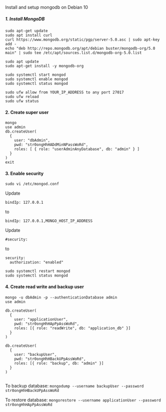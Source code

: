 Install and setup mongodb on Debian 10

##### 1. Install MongoDB
```
sudo apt-get update
sudo apt install curl
curl https://www.mongodb.org/static/pgp/server-5.0.asc | sudo apt-key add -
echo "deb http://repo.mongodb.org/apt/debian buster/mongodb-org/5.0 main" | sudo tee /etc/apt/sources.list.d/mongodb-org-5.0.list

sudo apt update
sudo apt-get install -y mongodb-org

sudo systemctl start mongod
sudo systemctl enable mongod
sudo systemctl status mongod

sudo ufw allow from YOUR_IP_ADDRESS to any port 27017
sudo ufw reload
sudo ufw status
```

#### 2. Create super user
```
mongo
use admin
db.createUser(
  {
    user: "dbAdmin",
    pwd: "str0ongHhHADdMinNPassWoRd",
    roles: [ { role: "userAdminAnyDatabase", db: "admin" } ]
  }
)
exit
```

#### 3. Enable security
`sudo vi /etc/mongod.conf`

Update 
```
bindIp: 127.0.0.1
``` 
to
```
bindIp: 127.0.0.1,MONGO_HOST_IP_ADDRESS
```

Update 
```
#security:
``` 
to 
```
security:
  authorization: "enabled"
```

```
sudo systemctl restart mongod
sudo systemctl status mongod
```

#### 4. Create read write and backup user
```
mongo -u dbAdmin -p --authenticationDatabase admin
use admin

db.createUser(
  {
    user: "applicationUser",
    pwd: "str0ongHhHApPpAssWoRd",
    roles: [{ role: "readWrite", db: "application_db" }]
  }
)

db.createUser(
  {
    user: "backupUser",
    pwd: "str0ongHhHBackUPpAssWoRd",
    roles: [{ role: "backup", db: "admin" }]
  }
)


```

To backup database:
```mongodump --username backupUser --password str0ongHhHBackUPpAssWoRd```

To restore database:
```mongorestore --username applicationUser --password str0ongHhHApPpAssWoRd```
